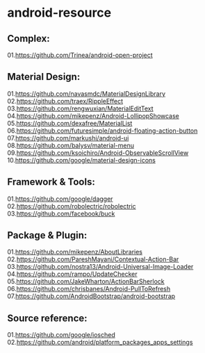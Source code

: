 android-resource
================

Complex:
-------------
01.https://github.com/Trinea/android-open-project  

Material Design:
-------------
01.https://github.com/navasmdc/MaterialDesignLibrary  
02.https://github.com/traex/RippleEffect  
03.https://github.com/rengwuxian/MaterialEditText  
04.https://github.com/mikepenz/Android-LollipopShowcase  
05.https://github.com/dexafree/MaterialList  
06.https://github.com/futuresimple/android-floating-action-button  
07.https://github.com/markushi/android-ui  
08.https://github.com/balysv/material-menu  
09.https://github.com/ksoichiro/Android-ObservableScrollView  
10.https://github.com/google/material-design-icons  

Framework & Tools:
-------------
01.https://github.com/google/dagger  
02.https://github.com/robolectric/robolectric  
03.https://github.com/facebook/buck  

Package & Plugin:
-------------
01.https://github.com/mikepenz/AboutLibraries  
02.https://github.com/PareshMayani/Contextual-Action-Bar  
03.https://github.com/nostra13/Android-Universal-Image-Loader  
04.https://github.com/rampo/UpdateChecker  
05.https://github.com/JakeWharton/ActionBarSherlock  
06.https://github.com/chrisbanes/Android-PullToRefresh  
07.https://github.com/AndroidBootstrap/android-bootstrap  

Source reference:
-------------
01.https://github.com/google/iosched  
02.https://github.com/android/platform_packages_apps_settings  
